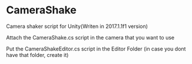 # CameraShake
Camera shaker script for Unity(Writen in 2017.1.1f1 version)

Attach the CameraShake.cs script in the camera that you want to use

Put the CameraShakeEditor.cs script in the Editor Folder (in case you dont have that folder, create it)
